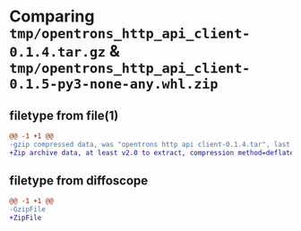# Comparing `tmp/opentrons_http_api_client-0.1.4.tar.gz` & `tmp/opentrons_http_api_client-0.1.5-py3-none-any.whl.zip`

## filetype from file(1)

```diff
@@ -1 +1 @@
-gzip compressed data, was "opentrons http api client-0.1.4.tar", last modified: Mon Mar 25 18:29:48 2024, max compression
+Zip archive data, at least v2.0 to extract, compression method=deflate
```

## filetype from diffoscope

```diff
@@ -1 +1 @@
-GzipFile
+ZipFile
```

